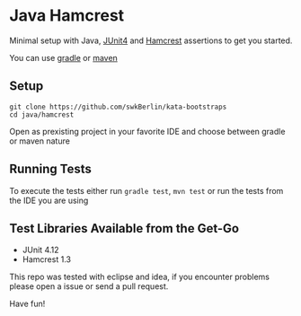 # Java Hamcrest

Minimal setup with Java, [JUnit4](https://junit.org/junit4/) and [Hamcrest](http://hamcrest.org/) assertions to get you started.

You can use [gradle](https://gradle.org/) or [maven](https://maven.apache.org/)

## Setup

    git clone https://github.com/swkBerlin/kata-bootstraps
    cd java/hamcrest

Open as prexisting project in your favorite IDE and choose between gradle or maven nature


## Running Tests

To execute the tests either run `gradle test`, `mvn test` or run the tests from the IDE you are using

## Test Libraries Available from the Get-Go
- JUnit 4.12
- Hamcrest 1.3

This repo was tested with eclipse and idea, if you encounter problems please open a issue or send a pull request.

Have fun!
